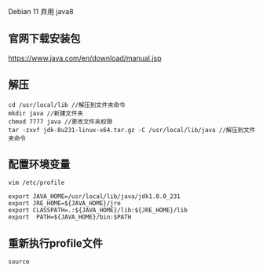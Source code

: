 Debian 11 弃用 java8
## 官网下载安装包
https://www.java.com/en/download/manual.jsp
## 解压
```
cd /usr/local/lib //解压到文件夹命令
mkdir java //新建文件夹
chmod 7777 java //更改文件夹权限
tar -zxvf jdk-8u231-linux-x64.tar.gz -C /usr/local/lib/java //解压到文件夹命令
```
## 配置环境变量
`vim /etc/profile`
```
export JAVA_HOME=/usr/local/lib/java/jdk1.8.0_231 
export JRE_HOME=${JAVA_HOME}/jre  
export CLASSPATH=.:${JAVA_HOME}/lib:${JRE_HOME}/lib  
export  PATH=${JAVA_HOME}/bin:$PATH
```

## 重新执行profile文件
`source `